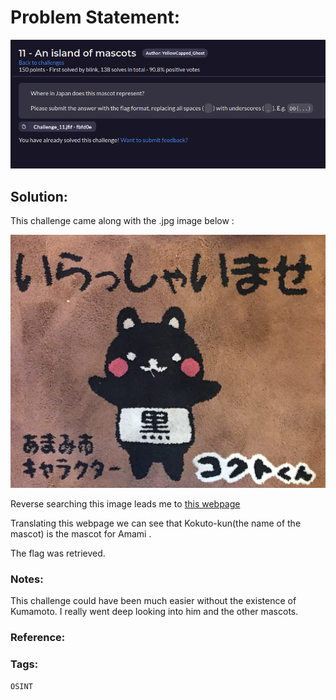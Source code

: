 # Problem Statement:
![question](https://raw.githubusercontent.com/0x41head/CTF-Writeups/main/src/DOA2021ctf/OSINT/An%20island%20of%20mascots/ques.png)

## Solution:
This challenge came along with the .jpg image below :

![chall](https://raw.githubusercontent.com/0x41head/CTF-Writeups/main/src/DOA2021ctf/OSINT/An%20island%20of%20mascots/C11.jpg)

Reverse searching this image leads me to [this webpage](https://www.city.amami.lg.jp/kikaku/shise/koho/kokutokun.html)

Translating this webpage we can see that Kokuto-kun(the name of the mascot) is the mascot for Amami .

The flag was retrieved.

### Notes:
This challenge could have been much easier without the existence of Kumamoto.
I really went deep looking into him and the other mascots.
### Reference:

### Tags:
`OSINT`

